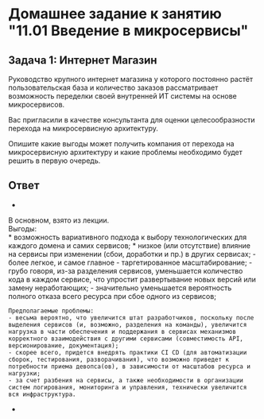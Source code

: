 # Домашнее задание к занятию "11.01 Введение в микросервисы"

## Задача 1: Интернет Магазин

Руководство крупного интернет магазина у которого постоянно растёт пользовательская база и количество заказов рассматривает возможность переделки своей внутренней ИТ системы на основе микросервисов. 

Вас пригласили в качестве консультанта для оценки целесообразности перехода на микросервисную архитектуру. 

Опишите какие выгоды может получить компания от перехода на микросервисную архитектуру и какие проблемы необходимо будет решить в первую очередь.


## Ответ 
*
В основном, взято из лекции.  
    Выгоды:   
    * возможность вариативного подхода к выбору технологических для каждого домена и самих сервисов;
    * низкое (или отсутствие) влияние на сервисы при изменении (сбои, доработки и пр.) в других сервисах; 
    - более легкое, и самое главное - таргетированное масштабирование;
    - грубо говоря, из-за разделения сервисов, уменьшается количество кода в каждом сервисе, что упростит развертывание новых версий или замену неработающих; 
    - значительно уменьшается вероятность полного отказа всего ресурса при сбое одного из сервисов;
    
    Предполагаемые проблемы:
    - весьма вероятно, что увеличится штат разработчиков, поскольку после выделения сервисов (и, возможно, разделения на команды), увеличится нагрузка в части обеспечения и поддержания в сервисах механизмов корректного взаимодействия с другими сервисами (совместимость API, версионирование, документация);
    - скорее всего, придется внедрять практики CI CD (для автоматизации сборок, тестирования, разворачивания), что возможно приведет к потребности приема девопса(ов), в зависимости от масштабов ресурса и нагрузки;
    - за счет разбения на сервисы, а также необходимости в организации систем логирования, мониторинга и управления, технически увеличится вся инфраструктура. 
*
